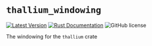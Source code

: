 # `thallium_windowing`

[![Latest Version](https://img.shields.io/crates/v/thallium_windowing.svg)](https://crates.io/crates/thallium_windowing)
[![Rust Documentation](https://docs.rs/thallium_windowing/badge.svg)](https://docs.rs/thallium_windowing)
![GitHub license](https://img.shields.io/badge/license-MIT-blue.svg)

The windowing for the `thallium` crate
